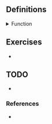 ## Definitions

<details><summary>Function</summary>

  -  Given two sets A, B, we call f : A $\rightarrow$ B is a function. $`S_f \subseteq A \times B \text{ satisfies for each } a \in A, \text{ there exists } b \in B \text{ uniquely such that } (a, b) \in S_f`$.

</details>

## Exercises

- 

## TODO

- 

### References

- 
